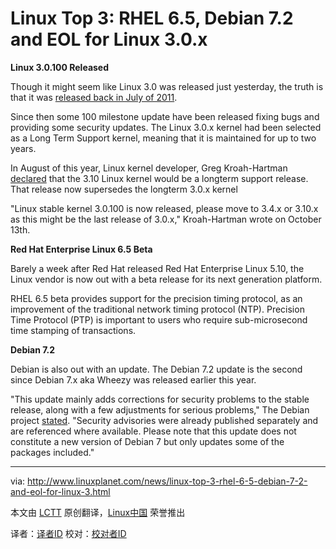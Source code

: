 Linux Top 3: RHEL 6.5, Debian 7.2 and EOL for Linux 3.0.x
================================================================================
**Linux 3.0.100 Released**

Though it might seem like Linux 3.0 was released just yesterday, the truth is that it was [released back in July of 2011][1].

Since then some 100 milestone update have been released fixing bugs and providing some security updates. The Linux 3.0.x kernel had been selected as a Long Term Support kernel, meaning that it is maintained for up to two years.

In August of this year, Linux kernel developer, Greg Kroah-Hartman [declared][2] that the 3.10 Linux kernel would be a longterm support release. That release now supersedes the longterm 3.0.x kernel

"Linux stable kernel 3.0.100 is now released, please move to 3.4.x or 3.10.x as this might be the last release of 3.0.x," Kroah-Hartman wrote on October 13th.

**Red Hat Enterprise Linux 6.5 Beta**

Barely a week after Red Hat released Red Hat Enterprise Linux 5.10, the Linux vendor is now out with a beta release for its next generation platform.

RHEL 6.5 beta provides support for the precision timing protocol, as an improvement of the traditional network timing protocol (NTP). Precision Time Protocol (PTP) is important to users who require sub-microsecond time stamping of transactions.

**Debian 7.2**

Debian is also out with an update. The Debian 7.2 update is the second since Debian 7.x aka Wheezy was released earlier this year.

"This update mainly adds corrections for security problems to the stable release, along with a few adjustments for serious problems," The Debian project [stated][3]. "Security advisories were already published separately and are referenced where available. Please note that this update does not constitute a new version of Debian 7 but only updates some of the packages included."

--------------------------------------------------------------------------------

via: http://www.linuxplanet.com/news/linux-top-3-rhel-6-5-debian-7-2-and-eol-for-linux-3.html

本文由 [LCTT](https://github.com/LCTT/TranslateProject) 原创翻译，[Linux中国](http://linux.cn/) 荣誉推出

译者：[译者ID](https://github.com/译者ID) 校对：[校对者ID](https://github.com/校对者ID)

[1]:http://www.datamation.com/open-source/linux-3.0-debuts-with-xen-integration.html
[2]:http://www.eweek.com/developer/linux-3.10-goes-long-term-why-it-matters-for-the-enterprise-consumers/
[3]:http://www.debian.org/News/2013/20131012